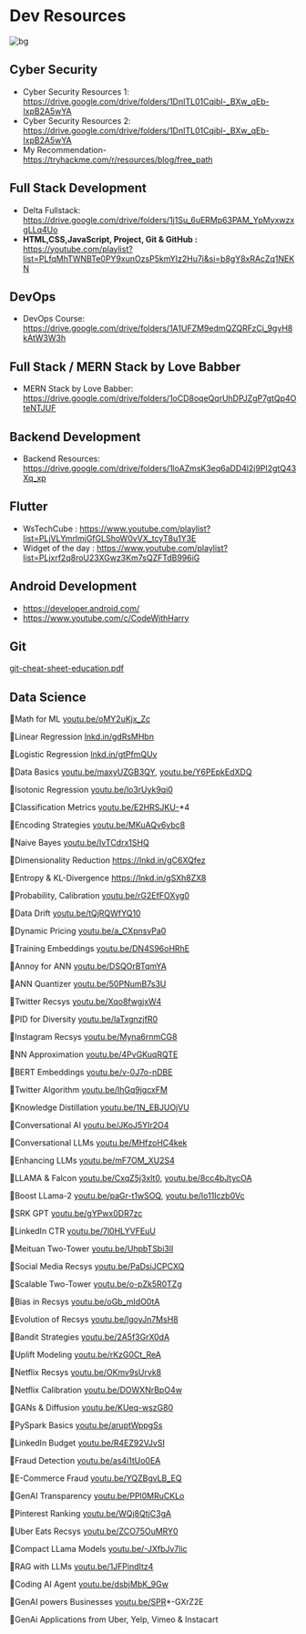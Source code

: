 # Dev Resources

![bg](https://img.freepik.com/premium-vector/programming-home_118813-4357.jpg)

## Cyber Security

- Cyber Security Resources 1: https://drive.google.com/drive/folders/1DnITL01Cqibl-_BXw_qEb-IxpB2A5wYA
- Cyber Security Resources 2: https://drive.google.com/drive/folders/1DnITL01Cqibl-_BXw_qEb-IxpB2A5wYA
- My Recommendation- https://tryhackme.com/r/resources/blog/free_path

## Full Stack Development

- Delta Fullstack: https://drive.google.com/drive/folders/1j1Su_6uERMp63PAM_YpMyxwzxgLLq4Uo
- **HTML,CSS,JavaScript, Project, Git & GitHub :** https://youtube.com/playlist?list=PLfqMhTWNBTe0PY9xunOzsP5kmYIz2Hu7i&si=b8gY8xRAcZq1NEKN

## DevOps

- DevOps Course: https://drive.google.com/drive/folders/1A1UFZM9edmQZQRFzCi_9gvH8kAtW3W3h

## Full Stack / MERN Stack by Love Babber

- MERN Stack by Love Babber: https://drive.google.com/drive/folders/1oCD8oqeQqrUhDPJZgP7gtQp4OteNTJUF

## Backend Development

- Backend Resources: https://drive.google.com/drive/folders/1loAZmsK3eq6aDD4l2j9PI2gtQ43Xq_xp

## Flutter

- WsTechCube : https://www.youtube.com/playlist?list=PLjVLYmrlmjGfGLShoW0vVX_tcyT8u1Y3E
- Widget of the day : https://www.youtube.com/playlist?list=PLjxrf2q8roU23XGwz3Km7sQZFTdB996iG

## Android Development

- https://developer.android.com/
- https://www.youtube.com/c/CodeWithHarry

## Git

[git-cheat-sheet-education.pdf](attachment:5bae0172-413e-4b6c-b3d1-14f8b78597bf:git-cheat-sheet-education.pdf)

## Data Science

🎯Math for ML [youtu.be/oMY2uKjx_Zc](http://youtu.be/oMY2uKjx_Zc)

🎯Linear Regression [lnkd.in/gdRsMHbn](http://lnkd.in/gdRsMHbn)

🎯Logistic Regression [lnkd.in/gtPfmQUv](http://lnkd.in/gtPfmQUv)

🎯Data Basics [youtu.be/maxyUZGB3QY](http://youtu.be/maxyUZGB3QY), [youtu.be/Y6PEpkEdXDQ](http://youtu.be/Y6PEpkEdXDQ)

🎯Isotonic Regression [youtu.be/lo3rUyk9qi0](http://youtu.be/lo3rUyk9qi0)

🎯Classification Metrics [youtu.be/E2HRSJKU-](http://youtu.be/E2HRSJKU-)*4

🎯Encoding Strategies [youtu.be/MKuAQv6ybc8](http://youtu.be/MKuAQv6ybc8)

🎯Naive Bayes [youtu.be/IvTCdrx1SHQ](http://youtu.be/IvTCdrx1SHQ)

🎯Dimensionality Reduction https://lnkd.in/gC6XQfez

🎯Entropy & KL-Divergence https://lnkd.in/gSXh8ZX8

🎯Probability, Calibration [youtu.be/rG2EfFOXyg0](http://youtu.be/rG2EfFOXyg0)

🎯Data Drift [youtu.be/tQjRQWfYQ10](http://youtu.be/tQjRQWfYQ10)

🎯Dynamic Pricing [youtu.be/a_CXpnsvPa0](http://youtu.be/a_CXpnsvPa0)

🎯Training Embeddings [youtu.be/DN4S96oHRhE](http://youtu.be/DN4S96oHRhE)

🎯Annoy for ANN [youtu.be/DSQOrBTqmYA](http://youtu.be/DSQOrBTqmYA)

🎯ANN Quantizer [youtu.be/50PNumB7s3U](http://youtu.be/50PNumB7s3U)

🎯Twitter Recsys [youtu.be/Xqo8fwgjxW4](http://youtu.be/Xqo8fwgjxW4)

🎯PID for Diversity [youtu.be/laTxgnzjfR0](http://youtu.be/laTxgnzjfR0)

🎯Instagram Recsys [youtu.be/Myna6rnmCG8](http://youtu.be/Myna6rnmCG8)

🎯NN Approximation [youtu.be/4PvGKuqRQTE](http://youtu.be/4PvGKuqRQTE)

🎯BERT Embeddings [youtu.be/v-0J7o-nDBE](http://youtu.be/v-0J7o-nDBE)

🎯Twitter Algorithm [youtu.be/IhGq9jgcxFM](http://youtu.be/IhGq9jgcxFM)

🎯Knowledge Distillation [youtu.be/1N_EBJUOjVU](http://youtu.be/1N_EBJUOjVU)

🎯Conversational AI [youtu.be/JKoJ5YIr2O4](http://youtu.be/JKoJ5YIr2O4)

🎯Conversational LLMs [youtu.be/MHfzoHC4kek](http://youtu.be/MHfzoHC4kek)

🎯Enhancing LLMs [youtu.be/mF7OM_XU2S4](http://youtu.be/mF7OM_XU2S4)

🎯LLAMA & Falcon [youtu.be/CxqZ5j3xlt0](http://youtu.be/CxqZ5j3xlt0), [youtu.be/8cc4bJtycOA](http://youtu.be/8cc4bJtycOA)

🎯Boost LLama-2 [youtu.be/paGr-t1wSOQ](http://youtu.be/paGr-t1wSOQ), [youtu.be/lo11Iczb0Vc](http://youtu.be/lo11Iczb0Vc)

🎯SRK GPT [youtu.be/gYPwx0DR7zc](http://youtu.be/gYPwx0DR7zc)

🎯LinkedIn CTR [youtu.be/7l0HLYVFEuU](http://youtu.be/7l0HLYVFEuU)

🎯Meituan Two-Tower [youtu.be/UhpbTSbi3lI](http://youtu.be/UhpbTSbi3lI)

🎯Social Media Recsys [youtu.be/PaDsiJCPCXQ](http://youtu.be/PaDsiJCPCXQ)

🎯Scalable Two-Tower [youtu.be/o-pZk5R0TZg](http://youtu.be/o-pZk5R0TZg)

🎯Bias in Recsys [youtu.be/oGb_mIdO0tA](http://youtu.be/oGb_mIdO0tA)

🎯Evolution of Recsys [youtu.be/lgoyJn7MsH8](http://youtu.be/lgoyJn7MsH8)

🎯Bandit Strategies [youtu.be/2A5f3GrX0dA](http://youtu.be/2A5f3GrX0dA)

🎯Uplift Modeling [youtu.be/rKzG0Ct_ReA](http://youtu.be/rKzG0Ct_ReA)

🎯Netflix Recsys [youtu.be/OKmv9sUrvk8](http://youtu.be/OKmv9sUrvk8)

🎯Netflix Calibration [youtu.be/DOWXNrBpO4w](http://youtu.be/DOWXNrBpO4w)

🎯GANs & Diffusion [youtu.be/KUeq-wszG80](http://youtu.be/KUeq-wszG80)

🎯PySpark Basics [youtu.be/aruptWppgSs](http://youtu.be/aruptWppgSs)

🎯LinkedIn Budget [youtu.be/R4EZ92VJvSI](http://youtu.be/R4EZ92VJvSI)

🎯Fraud Detection [youtu.be/as4i1tUo0EA](http://youtu.be/as4i1tUo0EA)

🎯E-Commerce Fraud [youtu.be/YQZBgvLB_EQ](http://youtu.be/YQZBgvLB_EQ)

🎯GenAI Transparency [youtu.be/PPl0MRuCKLo](http://youtu.be/PPl0MRuCKLo)

🎯Pinterest Ranking [youtu.be/WQj8QtjC3gA](http://youtu.be/WQj8QtjC3gA)

🎯Uber Eats Recsys [youtu.be/ZCO75OuMRY0](http://youtu.be/ZCO75OuMRY0)

🎯Compact LLama Models [youtu.be/-JXfbJv7lic](http://youtu.be/-JXfbJv7lic)

🎯RAG with LLMs [youtu.be/1JFPindItz4](http://youtu.be/1JFPindItz4)

🎯Coding AI Agent [youtu.be/dsbjMbK_9Gw](http://youtu.be/dsbjMbK_9Gw)

🎯GenAI powers Businesses [youtu.be/SPR](http://youtu.be/SPR)*-GXrZ2E

🎯GenAi Applications from Uber, Yelp, Vimeo & Instacart
